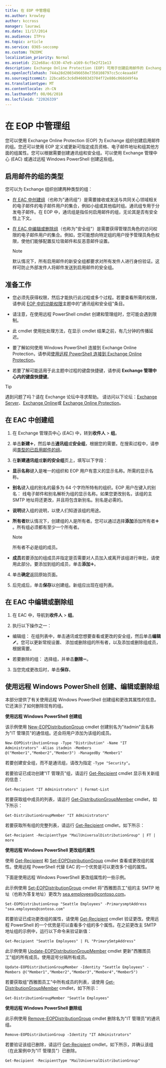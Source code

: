 ```yaml
---
title: 在 EOP 中管理组
ms.author: krowley
author: kccross
manager: laurawi
ms.date: 11/17/2014
ms.audience: ITPro
ms.topic: article
ms.service: O365-seccomp
ms.custom: TN2DMC
localization_priority: Normal
ms.assetid: 212e68ac-6330-47e9-a169-6cf5e2f21e13
description: Exchange Online Protection (EOP) 可用于创建启用邮件的 Exchange 组织的组。您还可以使用 EOP 定义或更新指定成员资格、 电子邮件地址和组的其他方面的组属性。
ms.openlocfilehash: 744a28d2003496650e7350108797cc5cc4eaad4f
ms.sourcegitcommit: 22bca85c3c6d946083d3784f72e886c068d49f4a
ms.translationtype: MT
ms.contentlocale: zh-CN
ms.lasthandoff: 08/06/2018
ms.locfileid: "22026339"
---
```

# <a name="manage-groups-in-eop"></a>在 EOP 中管理组

 您可以使用 Exchange Online Protection (EOP) 为 Exchange 组织创建启用邮件的组。您还可以使用 EOP 定义或更新可指定成员资格、电子邮件地址和组其他方面的组属性。您可以根据需要创建通讯组和安全组。可以使用 Exchange 管理中心 (EAC) 或通过远程 Windows PowerShell 创建这些组。 
  
## <a name="types-of-mail-enabled-groups"></a>启用邮件的组的类型

您可以为 Exchange 组织创建两种类型的组：
  
- [在 EAC 中创建组](manage-groups-in-eop.md)（也称为"通讯组"）是需要接收或发送与共同关心领域相关的电子邮件的电子邮件用户的集合，例如小组或其他临时组。通讯组专用于分发电子邮件。在 EOP 中，通讯组是指任何启用邮件的组，无论其是否有安全性上下文。
    
- [在 EAC 中编辑或删除组](manage-groups-in-eop.md)（也称为"安全组"）是需要获得管理员角色的访问权限的电子邮件用户的集合。例如，您可能想向特定组的用户授予管理员角色权限，使他们能够配置反垃圾邮件和反恶意邮件设置。
    
    > [!NOTE]
    > 默认情况下，所有启用邮件的新安全组都要求对所有发件人进行身份验证。这样可防止外部发件人将邮件发送到启用邮件的安全组。 
  
## <a name="before-you-begin"></a>准备工作

- 您必须先获得权限，然后才能执行此过程或多个过程。若要查看所需的权限，请参阅 [EOP 中的功能权限](feature-permissions-in-eop.md)主题中的"通讯组和安全组"条目。 
    
- 请注意，在使用远程 PowerShell cmdlet 创建和管理组时，您可能会遇到限制。
    
- 此 cmdlet 使用批处理方法，在显示 cmdlet 结果之前，有几分钟的传播延迟。
    
- 要了解如何使用 Windows PowerShell 连接到 Exchange Online Protection，请参阅[使用远程 PowerShell 连接到 Exchange Online Protection](http://technet.microsoft.com/library/054e0fd7-d465-4572-93f8-a00a9136e4d1.aspx)。
    
- 若要了解可能适用于此主题中过程的键盘快捷键，请参阅 **Exchange 管理中心内的键盘快捷键**。
    
> [!TIP]
> 遇到问题了吗？请在 Exchange 论坛中寻求帮助。 请访问以下论坛：[Exchange Server](https://go.microsoft.com/fwlink/p/?linkId=60612)、[Exchange Online](https://go.microsoft.com/fwlink/p/?linkId=267542)或 [Exchange Online Protection](https://go.microsoft.com/fwlink/p/?linkId=285351)。 
  
## <a name="create-a-group-in-the-eac"></a>在 EAC 中创建组

1. 在 Exchange 管理员中心 (EAC) 中，转到**收件人** \> **组**。
    
2. 单击**新建**![添加图标](../media/ITPro-EAC-AddIcon.png)，然后单击**通讯组**或**安全组**，根据您的需要。在搜索过程中，请参阅[类型的已启用邮件的组](manage-groups-in-eop.md)。 
    
3. 在**新建通讯组**或**新的安全组**页上，填写以下字段： 
    
  - **显示名称**键入是唯一的组织和 EOP 用户有意义的显示名称。所需的显示名称。 
    
  - **别名**键入组的别名的最多为 64 个字符所特有的组织。EOP 用户在键入的别名： 线电子邮件和别名解析为组的显示名称。如果您更改别名，该组的主 SMTP 地址将还更改，并且将包含新别名。别名是必需的。 
    
  - **说明**键入组的说明，以使人们知道该组的用途。 
    
  - **所有者**默认情况下，创建组的人是所有者。您可以通过选择**添加**添加所有者![添加图标](../media/ITPro-EAC-AddIcon.png)。所有组必须都有至少一个所有者。
    
    > [!NOTE]
    > 所有者不必是组的成员。 
  
  - **成员**若要添加的组成员并指定是否需要对人员加入或离开该组进行审批，请使用此部分。要添加到组的成员，单击**添加**![添加图标](../media/ITPro-EAC-AddIcon.png)。
    
4. 单击**确定**返回原始页面。 
    
5. 后完成后，单击**保存**以创建组。新组应出现在组列表。 
    
## <a name="edit-or-remove-a-group-in-the-eac"></a>在 EAC 中编辑或删除组

1. 在 EAC 中，导航到**收件人** \> **组**。
    
2. 执行以下操作之一：
    
  - 编辑组： 在组列表中，单击通讯或您想要查看或更改的安全组，然后单击**编辑**![编辑图标](../media/ITPro-EAC-EditIcon.png)。您可以更新常规设置、 添加或删除组的所有者，以及添加或删除组成员，根据需要。
    
  - 若要删除的组： 选择组，并单击**删除**![删除图标](../media/ITPro-EAC-RemoveIcon.png)。
    
3. 当您完成更改后时，单击**保存**。
    
## <a name="create-edit-or-remove-a-group-using-remote-windows-powershell"></a>使用远程 Windows PowerShell 创建、编辑或删除组

本部分提供了有关使用远程 Windows PowerShell 创建组和更改其属性的信息。它还演示了如何删除现有的组。 
  
 **使用远程 Windows PowerShell 创建组**
  
该示例使用 [New-EOPDistributionGroup](http://technet.microsoft.com/library/4610dfe5-fca8-4ba8-be3c-535d1753e0f4.aspx) cmdlet 创建别名为"itadmin"且名称为"IT 管理员"的通信组。还会将用户添加为该组的成员。 
  
```
New-EOPDistributionGroup -Type "Distribution" -Name "IT Administrators" -Alias itadmin -Members @("Member1","Member2","Member3") -ManagedBy "Member1"

```

若要创建安全组，而不是通讯组，请改为指定  `-Type "Security"`。 
  
若要验证已成功创建"IT 管理员"组，请运行 [Get-Recipient](http://technet.microsoft.com/library/2ce6250f-0ad3-4b29-870c-e1d6e1e154bc.aspx) cmdlet 显示有关新组的信息： 
  
```
Get-Recipient "IT Administrators" | Format-List

```

若要获取组中成员的列表，请运行 [Get-DistributionGroupMember](http://technet.microsoft.com/library/15c71bc5-4246-44ac-8b34-8ccd585294b5.aspx) cmdlet，如下所示： 
  
```
Get-DistributionGroupMember "IT Administrators"

```

若要获取所有组的完整列表，请运行 [Get-Recipient](http://technet.microsoft.com/library/2ce6250f-0ad3-4b29-870c-e1d6e1e154bc.aspx) cmdlet，如下所示： 
  
```
Get-Recipient -RecipientType "MailUniversalDistributionGroup" | FT | more

```

 **使用远程 Windows PowerShell 更改组的属性**
  
使用 [Get-Recipient](http://technet.microsoft.com/library/2ce6250f-0ad3-4b29-870c-e1d6e1e154bc.aspx) 和 [Set-EOPDistributionGroup](http://technet.microsoft.com/library/689a66c5-a524-4870-88f3-091fd6eae3b7.aspx) cmdlet 查看或更改组的属性。使用远程 PowerShell 代替 EAC 的一个优势是可以更改多个组的属性。 
  
下面是使用远程 Windows PowerShell 更改组属性的一些示例。
  
此示例使用 [Set-EOPDistributionGroup](http://technet.microsoft.com/library/689a66c5-a524-4870-88f3-091fd6eae3b7.aspx) cmdlet 将"西雅图员工"组的主 SMTP 地址（也称为答复地址）更改为 sea.employees@contoso.com。 
  
```
Set-EOPDistributionGroup "Seattle Employees" -PrimarysmptAddress "sea.employees@contoso.com"

```

若要验证已成功更改组的属性，请使用 [Get-Recipient](http://technet.microsoft.com/library/2ce6250f-0ad3-4b29-870c-e1d6e1e154bc.aspx) cmdlet 验证更改。使用远程 PowerShell 的一个优势是可以查看多个组的多个属性。在之前更改主 SMTP 地址组的示例中，运行以下命令来验证新值： 
  
```
Get-Recipient "Seattle Employees" | FL "PrimarySmtpAddress"

```

此示例使用 [Update-EOPDistributionGroupMember](http://technet.microsoft.com/library/a6d4f790-1b94-42f8-af6f-fa79c504d8ec.aspx) cmdlet 更新"西雅图员工"组的所有成员。使用逗号分隔所有成员。 
  
```
Update-EOPDistributionGroupMember -Identity "Seattle Employees" -Members @("Member1","Member2","Member3","Member4","Member5")

```

若要获取组"西雅图员工"中所有成员的列表，请使用 [Get-DistributionGroupMember](http://technet.microsoft.com/library/15c71bc5-4246-44ac-8b34-8ccd585294b5.aspx) cmdlet，如下所示： 
  
```
Get-DistributionGroupMember "Seattle Employees"

```

 **使用远程 Windows PowerShell 删除组**
  
此示例使用 [Remove-EOPDistributionGroup](http://technet.microsoft.com/library/a17b1307-3187-40b0-a438-c7b35a34c002.aspx) cmdlet 删除名为"IT 管理员"的通讯组。 
  
```
Remove-EOPDistributionGroup -Identity "IT Administrators" 

```

若要验证该组已删除，请运行 [Get-Recipient](http://technet.microsoft.com/library/2ce6250f-0ad3-4b29-870c-e1d6e1e154bc.aspx) cmdlet，如下所示，并确认该组（在此案例中为"IT 管理员"）已删除。 
  
```
Get-Recipient -RecipientType "MailUniversalDistributionGroup"

```


